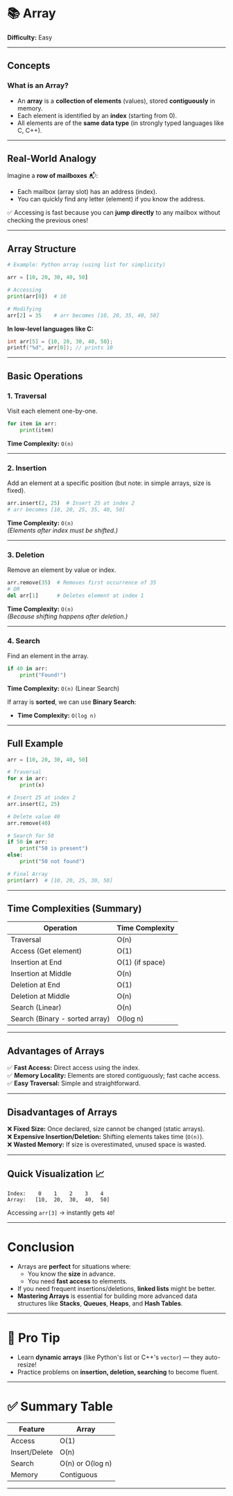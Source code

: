 
# 📚 Array

**Difficulty:** Easy

---

## Concepts

### What is an Array?
- An **array** is a **collection of elements** (values), stored **contiguously** in memory.
- Each element is identified by an **index** (starting from 0).
- All elements are of the **same data type** (in strongly typed languages like C, C++).

---

## Real-World Analogy

Imagine a **row of mailboxes** 📬:
- Each mailbox (array slot) has an address (index).
- You can quickly find any letter (element) if you know the address.

✅ Accessing is fast because you can **jump directly** to any mailbox without checking the previous ones!

---

## Array Structure

```python
# Example: Python array (using list for simplicity)

arr = [10, 20, 30, 40, 50]

# Accessing
print(arr[0])  # 10

# Modifying
arr[2] = 35    # arr becomes [10, 20, 35, 40, 50]
```

**In low-level languages like C:**
```c
int arr[5] = {10, 20, 30, 40, 50};
printf("%d", arr[0]); // prints 10
```

---

## Basic Operations

### 1. Traversal

Visit each element one-by-one.

```python
for item in arr:
    print(item)
```
**Time Complexity:** `O(n)`

---

### 2. Insertion

Add an element at a specific position (but note: in simple arrays, size is fixed).

```python
arr.insert(2, 25)  # Insert 25 at index 2
# arr becomes [10, 20, 25, 35, 40, 50]
```
**Time Complexity:** `O(n)`  
*(Elements after index must be shifted.)*

---

### 3. Deletion

Remove an element by value or index.

```python
arr.remove(35)  # Removes first occurrence of 35
# OR
del arr[1]      # Deletes element at index 1
```
**Time Complexity:** `O(n)`  
*(Because shifting happens after deletion.)*

---

### 4. Search

Find an element in the array.

```python
if 40 in arr:
    print("Found!")
```
**Time Complexity:** `O(n)` (Linear Search)

If array is **sorted**, we can use **Binary Search**:
- **Time Complexity:** `O(log n)`

---

## Full Example

```python
arr = [10, 20, 30, 40, 50]

# Traversal
for x in arr:
    print(x)

# Insert 25 at index 2
arr.insert(2, 25)

# Delete value 40
arr.remove(40)

# Search for 50
if 50 in arr:
    print("50 is present")
else:
    print("50 not found")

# Final Array
print(arr)  # [10, 20, 25, 30, 50]
```

---

## Time Complexities (Summary)

| Operation            | Time Complexity |
|----------------------|-----------------|
| Traversal            | O(n)            |
| Access (Get element) | O(1)            |
| Insertion at End     | O(1) (if space) |
| Insertion at Middle  | O(n)            |
| Deletion at End      | O(1)            |
| Deletion at Middle   | O(n)            |
| Search (Linear)      | O(n)            |
| Search (Binary - sorted array) | O(log n) |

---

## Advantages of Arrays

✅ **Fast Access:** Direct access using the index.  
✅ **Memory Locality:** Elements are stored contiguously; fast cache access.  
✅ **Easy Traversal:** Simple and straightforward.

---

## Disadvantages of Arrays

❌ **Fixed Size:** Once declared, size cannot be changed (static arrays).  
❌ **Expensive Insertion/Deletion:** Shifting elements takes time (`O(n)`).  
❌ **Wasted Memory:** If size is overestimated, unused space is wasted.

---

## Quick Visualization 📈

```
Index:    0    1    2    3    4
Array:   [10,  20,  30,  40,  50]
```

Accessing `arr[3]` → instantly gets `40`!

---

# Conclusion

- Arrays are **perfect** for situations where:
  - You know the **size** in advance.
  - You need **fast access** to elements.
- If you need frequent insertions/deletions, **linked lists** might be better.
- **Mastering Arrays** is essential for building more advanced data structures like **Stacks**, **Queues**, **Heaps**, and **Hash Tables**.

---

# 🚀 Pro Tip

- Learn **dynamic arrays** (like Python's list or C++'s `vector`) — they auto-resize!
- Practice problems on **insertion, deletion, searching** to become fluent.

---

# ✅ Summary Table

| Feature        | Array |
|----------------|-------|
| Access         | O(1)  |
| Insert/Delete  | O(n)  |
| Search         | O(n) or O(log n) |
| Memory         | Contiguous |

---
